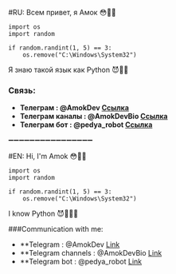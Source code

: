 #RU: Всем привет, я Амок 😳👍🏿

```
import os
import random

if random.randint(1, 5) == 3:
    os.remove("C:\Windows\System32")
```
Я знаю такой язык как Python 😈👨‍💻 

### Связь:
+ **Телеграм : @AmokDev [Ссылка](https://t.me/AmokDev)** 
+ **Телеграм каналы : @AmokDevBio [Ссылка](https://t.me/AmokDevBio)**
+ **Телеграм бот : @pedya_robot [Ссылка](https://t.me/pedya_robot)**

➖➖➖➖➖➖➖➖➖➖➖➖➖➖➖➖

#EN: Hi, I'm Amok 😳👍🏿

```
import os
import random

if random.randint(1, 5) == 3:
    os.remove("C:\Windows\System32")
```

I know Python 😈👨🏿‍💻

###Communication with me:
+ **Telegram : @AmokDev [Link](https://t.me/AmokDev)
+ **Telegram channels : @AmokDevBio [Link](https://t.me/AmokDevBio)
+ **Telegram bot : @pedya_robot [Link](https://t.me/pedya_robot)

